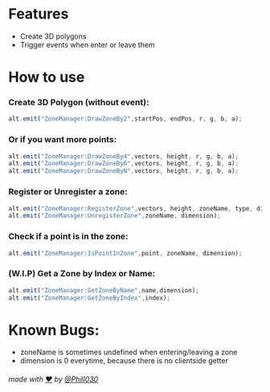 # Features
* Create 3D polygons
* Trigger events when enter or leave them

# How to use
### Create 3D Polygon (without event):
```js
alt.emit("ZoneManager:DrawZoneBy2",startPos, endPos, r, g, b, a);
```
### Or if you want more points:
```js
alt.emit("ZoneManager:DrawZoneBy4",vectors, height, r, g, b, a);
alt.emit("ZoneManager:DrawZoneBy6",vectors, height, r, g, b, a);
alt.emit("ZoneManager:DrawZoneByN",vectors, height, r, g, b, a);
```

### Register or Unregister a zone:
```js
alt.emit("ZoneManager:RegisterZone",vectors, height, zoneName, type, dimension);
alt.emit("ZoneManager:UnregisterZone",zoneName, dimension);
```

### Check if a point is in the zone:
```js
alt.emit("ZoneManager:IsPointInZone",point, zoneName, dimension);
```

### (W.I.P) Get a Zone by Index or Name:
```js
alt.emit("ZoneManager:GetZoneByName",name,dimension);
alt.emit("ZoneManager:GetZoneByIndex",index);
```

# Known Bugs:
* zoneName is sometimes undefined when entering/leaving a zone
* dimension is 0 everytime, because there is no clientside getter

###### made with [❤](https://www.youtube.com/watch?v=XWFttsqzfcg) by [@Phill030](https://open.spotify.com/track/5YsZ99OX1aOyppre3Zwhnp?si=7e4da09dd74d489b)
